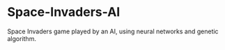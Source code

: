 # Space-Invaders-AI
Space Invaders game played by an AI, using neural networks and genetic algorithm.
